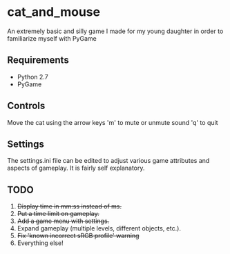 # cat_and_mouse
An extremely basic and silly game I made for my young daughter in order to familiarize myself with PyGame

## Requirements
* Python 2.7
* PyGame

## Controls
Move the cat using the arrow keys
'm' to mute or unmute sound
'q' to quit

## Settings
The settings.ini file can be edited to adjust various game attributes and aspects of gameplay. It is fairly self explanatory.

## TODO
1. ~~Display time in mm:ss instead of ms.~~
2. ~~Put a time limit on gameplay.~~
3. ~~Add a game menu with settings.~~
4. Expand gameplay (multiple levels, different objects, etc.).
5. ~~Fix \'known incorrect sRGB profile\' warning~~
6. Everything else!

